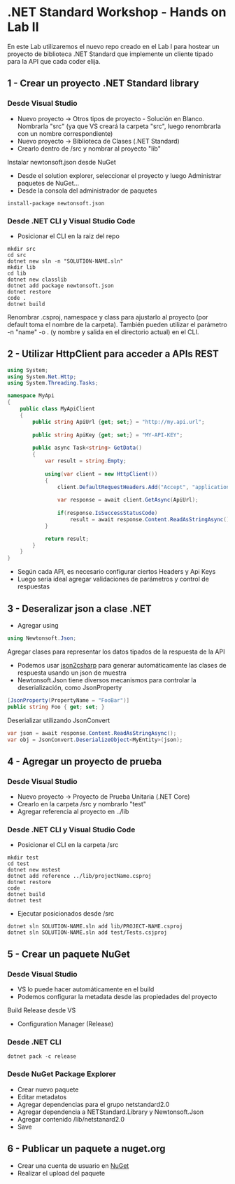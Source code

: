# .NET Standard Workshop - Hands on Lab II
En este Lab utilizaremos el nuevo repo creado en el Lab I para hostear un proyecto de biblioteca .NET Standard 
que implemente un cliente tipado para la API que cada coder elija.

## 1 - Crear un proyecto .NET Standard library
### Desde Visual Studio
- Nuevo proyecto -> Otros tipos de proyecto - Solución en Blanco. Nombrarla "src" (ya que VS creará la carpeta "src", luego renombrarla con un nombre correspondiente)
- Nuevo proyecto -> Biblioteca de Clases (.NET Standard)
- Crearlo dentro de /src y nombrar al proyecto "lib"

Instalar newtonsoft.json desde NuGet
- Desde el solution explorer, seleccionar el proyecto y luego Administrar paquetes de NuGet...
- Desde la consola del administrador de paquetes
``` 
install-package newtonsoft.json
``` 

### Desde .NET CLI y Visual Studio Code
- Posicionar el CLI en la raiz del repo

``` 
mkdir src
cd src
dotnet new sln -n "SOLUTION-NAME.sln"
mkdir lib
cd lib
dotnet new classlib 
dotnet add package newtonsoft.json
dotnet restore
code .
dotnet build
```

Renombrar .csproj, namespace y class para ajustarlo al proyecto (por default toma el nombre de la carpeta). También pueden utilizar el parámetro -n "name"  -o . (y nombre y salida en el directorio actual) en el CLI.
 
## 2 - Utilizar HttpClient para acceder a APIs REST
```csharp
using System;
using System.Net.Http;
using System.Threading.Tasks;

namespace MyApi
{
    public class MyApiClient
    {
        public string ApiUrl {get; set;} = "http://my.api.url";
        
        public string ApiKey {get; set;} = "MY-API-KEY";
        
        public async Task<string> GetData()
        {
            var result = string.Empty;
            
            using(var client = new HttpClient())
            {
                client.DefaultRequestHeaders.Add("Accept", "application/json");
                
                var response = await client.GetAsync(ApiUrl);
                
                if(response.IsSuccessStatusCode)
                    result = await response.Content.ReadAsStringAsync();
            }

            return result;
        }
    }
}
```

- Según cada API, es necesario configurar ciertos Headers y Api Keys
- Luego sería ideal agregar validaciones de parámetros y control de respuestas

## 3 - Deseralizar json a clase .NET
- Agregar using
```csharp
using Newtonsoft.Json;
```
Agregar clases para representar los datos tipados de la respuesta de la API
- Podemos usar [json2csharp](http://json2csharp.com/) para generar automáticamente las clases de respuesta usando un json de muestra
- Newtonsoft.Json tiene diversos mecanismos para controlar la deserialización, como JsonProperty
```csharp
[JsonProperty(PropertyName = "FooBar")]
public string Foo { get; set; }
```
Deserializar utilizando JsonConvert
```csharp
var json = await response.Content.ReadAsStringAsync();
var obj = JsonConvert.DeserializeObject<MyEntity>(json);
```
## 4 - Agregar un proyecto de prueba 

### Desde Visual Studio
- Nuevo proyecto -> Proyecto de Prueba Unitaria (.NET Core)
- Crearlo en la carpeta /src y nombrarlo "test"
- Agregar referencia al proyecto en ../lib

### Desde .NET CLI y Visual Studio Code
- Posicionar el CLI en la carpeta /src
```
mkdir test 
cd test
dotnet new mstest 
dotnet add reference ../lib/projectName.csproj
dotnet restore
code .
dotnet build
dotnet test
```

- Ejecutar posicionados desde /src
``` 
dotnet sln SOLUTION-NAME.sln add lib/PROJECT-NAME.csproj
dotnet sln SOLUTION-NAME.sln add test/Tests.csjproj
``` 

## 5 - Crear un paquete NuGet
### Desde Visual Studio
- VS lo puede hacer automáticamente en el build
- Podemos configurar la metadata desde las propiedades del proyecto

Build Release desde VS
- Configuration Manager (Release)

### Desde .NET CLI
```
dotnet pack -c release
```

### Desde NuGet Package Explorer
- Crear nuevo paquete
- Editar metadatos
- Agregar dependencias para el grupo netstandard2.0
- Agregar dependencia a NETStandard.Library y Newtonsoft.Json
- Agregar contenido /lib/netstanard2.0
- Save

## 6 - Publicar un paquete a nuget.org
- Crear una cuenta de usuario en [NuGet](https://nuget.org)
- Realizar el upload del paquete